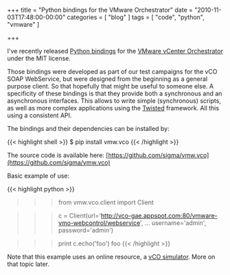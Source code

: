 +++
title = "Python bindings for the VMware Orchestrator"
date = "2010-11-03T17:48:00-00:00"
categories = [ "blog" ]
tags = [ "code", "python", "vmware" ]

+++


I've recently released [Python bindings](http://sigma.github.com/vmw.vco) for
the
[VMware vCenter Orchestrator](http://www.vmware.com/products/vcenter-orchestrator/)
under the MIT license.

Those bindings were developed as part of our test campaigns for the vCO SOAP
WebService, but were designed from the beginning as a general purpose
client. So that hopefully that might be useful to someone else.  A specificity
of these bindings is that they provide both a synchronous and an asynchronous
interfaces. This allows to write simple (synchronous) scripts, as well as more
complex applications using the [Twisted](http://twistedmatrix.com/)
framework. All this using a consistent API.

The bindings and their dependencies can be installed by:

{{< highlight shell >}}
$ pip install vmw.vco
{{< /highlight >}}

The source code is available here:
[https://github.com/sigma/vmw.vco](https://github.com/sigma/vmw.vco)

Basic example of use:

{{< highlight python >}}
>>> from vmw.vco.client import Client

>>> c = Client(url='http://vco-gae.appspot.com:80/vmware-vmo-webcontrol/webservice',
...            username='admin', password='admin')

>>> print c.echo('foo')
foo
{{< /highlight >}}

Note that this example uses an online resource,
a [vCO simulator](http://vco-gae.appspot.com/). More on that topic later.
